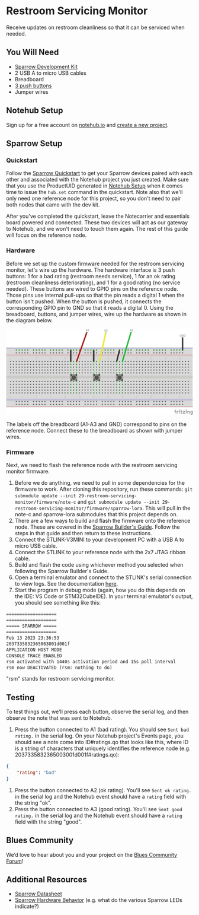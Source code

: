 # Restroom Servicing Monitor

Receive updates on restroom cleanliness so that it can be serviced when needed.

## You Will Need

* [Sparrow Development Kit](https://shop.blues.io/products/sparrow-dev-kit)
* 2 USB A to micro USB cables
* Breadboard
* [3 push buttons](https://www.sparkfun.com/products/14460)
* Jumper wires

## Notehub Setup

Sign up for a free account on [notehub.io](https://notehub.io) and [create a new project](https://dev.blues.io/quickstart/notecard-quickstart/notecard-and-notecarrier-pi/#set-up-notehub).

## Sparrow Setup

### Quickstart

Follow the [Sparrow Quickstart](https://dev.blues.io/quickstart/sparrow-quickstart/) to get your Sparrow devices paired with each other and associated with the Notehub project you just created. Make sure that you use the ProductUID generated in [Notehub Setup](#notehub-setup) when it comes time to issue the `hub.set` command in the quickstart. Note also that we'll only need one reference node for this project, so you don't need to pair both nodes that came with the dev kit.

After you've completed the quickstart, leave the Notecarrier and essentials board powered and connected. These two devices will act as our gateway to Notehub, and we won't need to touch them again. The rest of this guide will focus on the reference node.

### Hardware

Before we set up the custom firmware needed for the restroom servicing monitor, let's wire up the hardware. The hardware interface is 3 push buttons: 1 for a bad rating (restroom needs service), 1 for an ok rating (restroom cleanliness deteriorating), and 1 for a good rating (no service needed). These buttons are wired to GPIO pins on the reference node. Those pins use internal pull-ups so that the pin reads a digital 1 when the button isn't pushed. When the button is pushed, it connects the corresponding GPIO pin to GND so that it reads a digital 0. Using the breadboard, buttons, and jumper wires, wire up the hardware as shown in the diagram below.

![breadboard wiring](assets/nf29_breadboard.jpg "Breadboard Wiring")

The labels off the breadboard (A1-A3 and GND) correspond to pins on the reference node. Connect these to the breadboard as shown with jumper wires.

### Firmware

Next, we need to flash the reference node with the restroom servicing monitor firmware.

1. Before we do anything, we need to pull in some dependencies for the firmware to work. After cloning this repository, run these commands: `git submodule update --init 29-restroom-servicing-monitor/firmware/note-c` and `git submodule update --init 29-restroom-servicing-monitor/firmware/sparrow-lora`. This will pull in the note-c and sparrow-lora submodules that this project depends on.
1. There are a few ways to build and flash the firmware onto the reference node. These are covered in the [Sparrow Builder's Guide](https://dev.blues.io/sparrow/sparrow-builders-guide/). Follow the steps in that guide and then return to these instructions.
1. Connect the STLINK-V3MINI to your development PC with a USB A to micro USB cable.
1. Connect the STLINK to your reference node with the 2x7 JTAG ribbon cable.
1. Build and flash the code using whichever method you selected when following the Sparrow Builder's Guide.
1. Open a terminal emulator and connect to the STLINK's serial connection to view logs. See the documentation [here](https://dev.blues.io/sparrow/sparrow-builders-guide/#collecting-firmware-logs). 
1. Start the program in debug mode (again, how you do this depends on the IDE: VS Code or STM32CubeIDE). In your terminal emulator's output, you should see something like this:

```
===================
===================
===== SPARROW =====
===================
Feb 13 2023 23:36:53
2037335832365003001d001f
APPLICATION HOST MODE
CONSOLE TRACE ENABLED
rsm activated with 1440s activation period and 15s poll interval
rsm now DEACTIVATED (rsm: nothing to do)
```

"rsm" stands for restroom servicing monitor.

## Testing

To test things out, we'll press each button, observe the serial log, and then observe the note that was sent to Notehub.

1. Press the button connected to A1 (bad rating). You should see `Sent bad rating.` in the serial log. On your Notehub project's Events page, you should see a note come into ID#ratings.qo that looks like this, where ID is a string of characters that uniquely identifies the reference node (e.g. 2037335832365003001d001f#ratings.qo):

```json
{
    "rating": "bad"
}
```

1. Press the button connected to A2 (ok rating). You'll see `Sent ok rating.` in the serial log and the Notehub event should have a `rating` field with the string "ok".
1. Press the button connected to A3 (good rating). You'll see `Sent good rating.` in the serial log and the Notehub event should have a `rating` field with the string "good".

## Blues Community

We’d love to hear about you and your project on the [Blues Community Forum](https://discuss.blues.io/)!

## Additional Resources

* [Sparrow Datasheet](https://dev.blues.io/datasheets/sparrow-datasheet/)
* [Sparrow Hardware Behavior](https://dev.blues.io/sparrow/sparrow-hardware-behavior/) (e.g. what do the various Sparrow LEDs indicate?)
